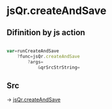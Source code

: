 # jsQr.createAndSave

## Difinition by js action

```js.js

var=runCreateAndSave
	?func=jsQr.createAndSave
		?args=
			&qrSrcStrString=
```

## Src

-> [jsQr.createAndSave](https://github.com/puutaro/CommandClick/blob/master/app/src/main/java/com/puutaro/commandclick/fragment_lib/terminal_fragment/js_interface/qr/JsQr.kt#L153)


